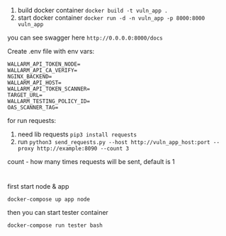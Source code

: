 1. build docker container ``docker build -t vuln_app .``
2. start docker container ``docker run -d -n vuln_app -p 8000:8000 vuln_app``

you can see swagger here ``http://0.0.0.0:8000/docs``

Create .env file with env vars:
```
WALLARM_API_TOKEN_NODE=
WALLARM_API_CA_VERIFY=
NGINX_BACKEND=
WALLARM_API_HOST=
WALLARM_API_TOKEN_SCANNER=
TARGET_URL=
WALLARM_TESTING_POLICY_ID=
OAS_SCANNER_TAG=
```


for run requests:
1. need lib requests ``pip3 install requests``
2. run ``python3 send_requests.py --host http://vuln_app_host:port --proxy http://example:8090 --count 3``

count - how many times requests will be sent, default is 1

#

first start node & app
```
docker-compose up app node
```

then you can start tester container
```
docker-compose run tester bash
```


